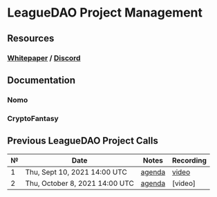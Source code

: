 # **LeagueDAO Project Management**

## **Resources**
### [Whitepaper](https://medium.com/leaguedao/leaguedao-white-paper-a3dbf82050f7) / [Discord](https://discord.gg/leaguedao)

## **Documentation**
### Nomo
### CryptoFantasy

## Previous LeagueDAO Project Calls

 №  | Date                             | Notes          | Recording            |
--- | -------------------------------- | -------------- | -------------------- |
 1  | Thu, Sept 10, 2021 14:00 UTC       | [agenda](https://github.com/LeagueDAO/LeagueDAO-PM/issues/1)  | [video](https://youtu.be/wbV5i53Z6oo) |
 2  | Thu, October 8, 2021 14:00 UTC     | [agenda](https://github.com/LeagueDAO/LeagueDAO-PM/issues/2)  | [video] |

